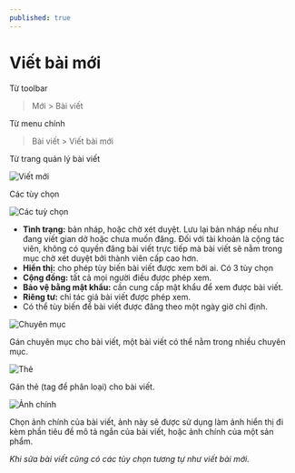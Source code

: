 ```yaml
---
published: true
---
```


# Viết bài mới

Từ toolbar

> Mới > Bài viết

Từ menu chính

> Bài viết > Viết bài mới

Từ trang quản lý bài viết

![Viết mới](http://i429.photobucket.com/albums/qq12/liu_zango_ne/Huong-dan-quan-tri/viet-moi.jpg)

Các tùy chọn

![Các tuỳ chọn ](http://i429.photobucket.com/albums/qq12/liu_zango_ne/Huong-dan-quan-tri/Them-bai-viet-MyStyle-WordPress.png)

- **Tình trạng:** bản nháp, hoặc chờ xét duyệt. Lưu lại bản nháp nếu như đang viết gian dở hoặc chưa muốn đăng. Đối với tài khoản là cộng tác viên, không có quyền đăng bài viết trực tiếp mà bài viết sẽ nằm trong mục chờ xét duyệt bởi thành viên cấp cao hơn.
- **Hiển thị:** cho phép tùy biến bài viết được xem bởi ai. Có 3 tùy chọn
- **Cộng đồng:** tất cả mọi người điều được phép xem.
- **Bảo vệ bằng mật khẩu:** cần cung cấp mật khẩu để xem được bài viết.
- **Riêng tư:** chỉ tác giả bài viết được phép xem.
- Có thể tùy biến để bài viết được đăng theo một ngày giờ chỉ định.

![Chuyên mục](http://i429.photobucket.com/albums/qq12/liu_zango_ne/Huong-dan-quan-tri/Chuyen-muc.png)

Gán chuyên mục cho bài viết, một bài viết có thể nằm trong nhiều chuyên mục.

![Thẻ](http://i429.photobucket.com/albums/qq12/liu_zango_ne/Huong-dan-quan-tri/The.png)

Gán thẻ (tag để phân loại) cho bài viết.

![Ảnh chính](http://i429.photobucket.com/albums/qq12/liu_zango_ne/Huong-dan-quan-tri/anhchin.jpg)

Chọn ảnh chính của bài viết, ảnh này sẽ được sử dụng làm ảnh hiển thị đi kèm phần tiêu đề mô tả ngắn của bài viết, hoặc ảnh chính của một sản phẩm.

*Khi sửa bài viết cũng có các tùy chọn tương tự như viết bài mới.*